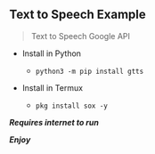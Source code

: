 ## Text to Speech Example

> Text to Speech Google API

- Install in Python

  - `python3 -m pip install gtts`

- Install in Termux
  - `pkg install sox -y`

**_Requires internet to run_**

**_Enjoy_**

